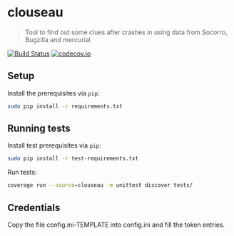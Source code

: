 # clouseau
> Tool to find out some clues after crashes in using data from Socorro, Bugzilla and mercurial 

[![Build Status](https://api.travis-ci.org/mozilla/clouseau.svg?branch=master)](https://travis-ci.org/mozilla/clouseau)
[![codecov.io](https://img.shields.io/codecov/c/github/mozilla/clouseau/master.svg)](https://codecov.io/github/mozilla/clouseau?branch=master)

## Setup

Install the prerequisites via `pip`:
```sh
sudo pip install -r requirements.txt
```

## Running tests

Install test prerequisites via `pip`:
```sh
sudo pip install -r test-requirements.txt
```

Run tests:
```sh
coverage run --source=clouseau -m unittest discover tests/
```

## Credentials

Copy the file config.ini-TEMPLATE into config.ini and fill the token entries.
